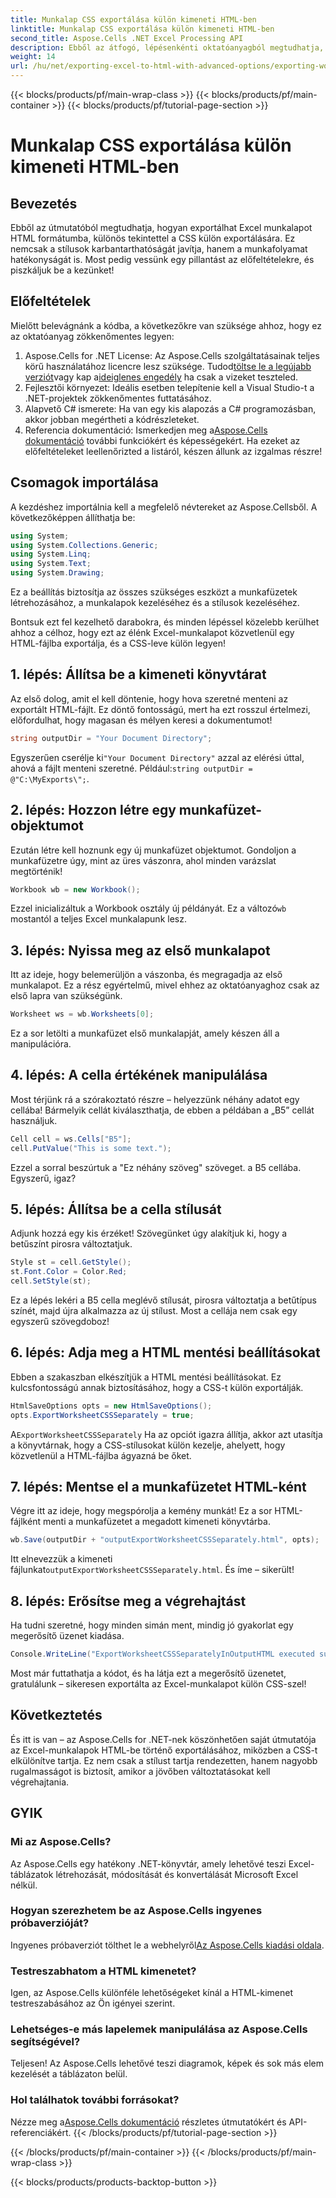 ```yaml
---
title: Munkalap CSS exportálása külön kimeneti HTML-ben
linktitle: Munkalap CSS exportálása külön kimeneti HTML-ben
second_title: Aspose.Cells .NET Excel Processing API
description: Ebből az átfogó, lépésenkénti oktatóanyagból megtudhatja, hogyan exportálhat hatékonyan Excel-munkalapokat HTML-be külön CSS-sel az Aspose.Cells for .NET használatával.
weight: 14
url: /hu/net/exporting-excel-to-html-with-advanced-options/exporting-worksheet-css-separately/
---
```


{{< blocks/products/pf/main-wrap-class >}}
{{< blocks/products/pf/main-container >}}
{{< blocks/products/pf/tutorial-page-section >}}

# Munkalap CSS exportálása külön kimeneti HTML-ben

## Bevezetés
Ebből az útmutatóból megtudhatja, hogyan exportálhat Excel munkalapot HTML formátumba, különös tekintettel a CSS külön exportálására. Ez nemcsak a stílusok karbantarthatóságát javítja, hanem a munkafolyamat hatékonyságát is. Most pedig vessünk egy pillantást az előfeltételekre, és piszkáljuk be a kezünket!
## Előfeltételek
Mielőtt belevágnánk a kódba, a következőkre van szüksége ahhoz, hogy ez az oktatóanyag zökkenőmentes legyen:
1. Aspose.Cells for .NET License: Az Aspose.Cells szolgáltatásainak teljes körű használatához licencre lesz szüksége. Tudod[töltse le a legújabb verziót](https://releases.aspose.com/cells/net/)vagy kap a[ideiglenes engedély](https://purchase.aspose.com/temporary-license/) ha csak a vizeket teszteled.
2. Fejlesztői környezet: Ideális esetben telepítenie kell a Visual Studio-t a .NET-projektek zökkenőmentes futtatásához.
3. Alapvető C# ismerete: Ha van egy kis alapozás a C# programozásban, akkor jobban megértheti a kódrészleteket.
4.  Referencia dokumentáció: Ismerkedjen meg a[Aspose.Cells dokumentáció](https://reference.aspose.com/cells/net/) további funkciókért és képességekért.
Ha ezeket az előfeltételeket leellenőrizted a listáról, készen állunk az izgalmas részre!
## Csomagok importálása
A kezdéshez importálnia kell a megfelelő névtereket az Aspose.Cellsből. A következőképpen állíthatja be:
```csharp
using System;
using System.Collections.Generic;
using System.Linq;
using System.Text;
using System.Drawing;
```
Ez a beállítás biztosítja az összes szükséges eszközt a munkafüzetek létrehozásához, a munkalapok kezeléséhez és a stílusok kezeléséhez.

Bontsuk ezt fel kezelhető darabokra, és minden lépéssel közelebb kerülhet ahhoz a célhoz, hogy ezt az élénk Excel-munkalapot közvetlenül egy HTML-fájlba exportálja, és a CSS-leve külön legyen!
## 1. lépés: Állítsa be a kimeneti könyvtárat
Az első dolog, amit el kell döntenie, hogy hova szeretné menteni az exportált HTML-fájlt. Ez döntő fontosságú, mert ha ezt rosszul értelmezi, előfordulhat, hogy magasan és mélyen keresi a dokumentumot!
```csharp
string outputDir = "Your Document Directory";
```
 Egyszerűen cserélje ki`"Your Document Directory"` azzal az elérési úttal, ahová a fájlt menteni szeretné. Például:`string outputDir = @"C:\MyExports\";`.
## 2. lépés: Hozzon létre egy munkafüzet-objektumot
Ezután létre kell hoznunk egy új munkafüzet objektumot. Gondoljon a munkafüzetre úgy, mint az üres vászonra, ahol minden varázslat megtörténik!
```csharp
Workbook wb = new Workbook();
```
 Ezzel inicializáltuk a Workbook osztály új példányát. Ez a változó`wb` mostantól a teljes Excel munkalapunk lesz.
## 3. lépés: Nyissa meg az első munkalapot
Itt az ideje, hogy belemerüljön a vászonba, és megragadja az első munkalapot. Ez a rész egyértelmű, mivel ehhez az oktatóanyaghoz csak az első lapra van szükségünk.
```csharp
Worksheet ws = wb.Worksheets[0];
```
Ez a sor letölti a munkafüzet első munkalapját, amely készen áll a manipulációra.
## 4. lépés: A cella értékének manipulálása
Most térjünk rá a szórakoztató részre – helyezzünk néhány adatot egy cellába! Bármelyik cellát kiválaszthatja, de ebben a példában a „B5” cellát használjuk.
```csharp
Cell cell = ws.Cells["B5"];
cell.PutValue("This is some text.");
```
Ezzel a sorral beszúrtuk a "Ez néhány szöveg" szöveget. a B5 cellába. Egyszerű, igaz? 
## 5. lépés: Állítsa be a cella stílusát
Adjunk hozzá egy kis érzéket! Szövegünket úgy alakítjuk ki, hogy a betűszínt pirosra változtatjuk. 
```csharp
Style st = cell.GetStyle();
st.Font.Color = Color.Red;
cell.SetStyle(st);
```
Ez a lépés lekéri a B5 cella meglévő stílusát, pirosra változtatja a betűtípus színét, majd újra alkalmazza az új stílust. Most a cellája nem csak egy egyszerű szövegdoboz!
## 6. lépés: Adja meg a HTML mentési beállításokat
Ebben a szakaszban elkészítjük a HTML mentési beállításokat. Ez kulcsfontosságú annak biztosításához, hogy a CSS-t külön exportálják.
```csharp
HtmlSaveOptions opts = new HtmlSaveOptions();
opts.ExportWorksheetCSSSeparately = true;
```
 A`ExportWorksheetCSSSeparately` Ha az opciót igazra állítja, akkor azt utasítja a könyvtárnak, hogy a CSS-stílusokat külön kezelje, ahelyett, hogy közvetlenül a HTML-fájlba ágyazná be őket.
## 7. lépés: Mentse el a munkafüzetet HTML-ként
Végre itt az ideje, hogy megspórolja a kemény munkát! Ez a sor HTML-fájlként menti a munkafüzetet a megadott kimeneti könyvtárba.
```csharp
wb.Save(outputDir + "outputExportWorksheetCSSSeparately.html", opts);
```
Itt elnevezzük a kimeneti fájlunkat`outputExportWorksheetCSSSeparately.html`. És íme – sikerült!
## 8. lépés: Erősítse meg a végrehajtást
Ha tudni szeretné, hogy minden simán ment, mindig jó gyakorlat egy megerősítő üzenet kiadása.
```csharp
Console.WriteLine("ExportWorksheetCSSSeparatelyInOutputHTML executed successfully.");
```
Most már futtathatja a kódot, és ha látja ezt a megerősítő üzenetet, gratulálunk – sikeresen exportálta az Excel-munkalapot külön CSS-szel!
## Következtetés
És itt is van – az Aspose.Cells for .NET-nek köszönhetően saját útmutatója az Excel-munkalapok HTML-be történő exportálásához, miközben a CSS-t elkülönítve tartja. Ez nem csak a stílust tartja rendezetten, hanem nagyobb rugalmasságot is biztosít, amikor a jövőben változtatásokat kell végrehajtania. 
## GYIK
### Mi az Aspose.Cells?
Az Aspose.Cells egy hatékony .NET-könyvtár, amely lehetővé teszi Excel-táblázatok létrehozását, módosítását és konvertálását Microsoft Excel nélkül.
### Hogyan szerezhetem be az Aspose.Cells ingyenes próbaverzióját?
 Ingyenes próbaverziót tölthet le a webhelyről[Az Aspose.Cells kiadási oldala](https://releases.aspose.com/).
### Testreszabhatom a HTML kimenetet?
Igen, az Aspose.Cells különféle lehetőségeket kínál a HTML-kimenet testreszabásához az Ön igényei szerint.
### Lehetséges-e más lapelemek manipulálása az Aspose.Cells segítségével?
Teljesen! Az Aspose.Cells lehetővé teszi diagramok, képek és sok más elem kezelését a táblázaton belül.
### Hol találhatok további forrásokat?
 Nézze meg a[Aspose.Cells dokumentáció](https://reference.aspose.com/cells/net/) részletes útmutatókért és API-referenciákért.
{{< /blocks/products/pf/tutorial-page-section >}}

{{< /blocks/products/pf/main-container >}}
{{< /blocks/products/pf/main-wrap-class >}}

{{< blocks/products/products-backtop-button >}}
